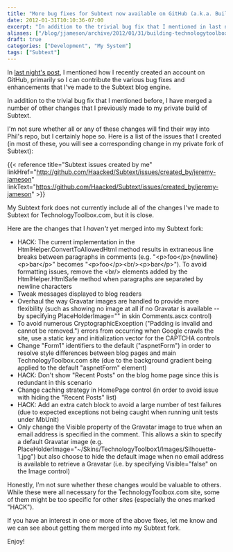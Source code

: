 ```yaml
---
title: "More bug fixes for Subtext now available on GitHub (a.k.a. Building TechnologyToolbox.com, part 19)"
date: 2012-01-31T10:10:36-07:00
excerpt: "In addition to the trivial bug fix that I mentioned in last night's post, I have merged a number of other changes into my Subtext fork on GitHub."
aliases: ["/blog/jjameson/archive/2012/01/31/building-technologytoolbox-com-part-19.aspx"]
draft: true
categories: ["Development", "My System"]
tags: ["Subtext"]
---
```


In [last night's post](/blog/jjameson/2012/01/30/building-technologytoolbox-com-part-18), I mentioned how I recently created an account on GitHub, primarily so I can contribute the various bug fixes and enhancements that I've made to the Subtext blog engine.

In addition to the trivial bug fix that I mentioned before, I have merged a number of other changes that I previously made to my private build of Subtext.

I'm not sure whether all or any of these changes will find their way into Phil's repo, but I certainly hope so. Here is a list of the issues that I created (in most of these, you will see a corresponding change in my private fork of Subtext):

{{< reference title="Subtext issues created by me" linkHref="http://github.com/Haacked/Subtext/issues/created_by/jeremy-jameson" linkText="https://github.com/Haacked/Subtext/issues/created_by/jeremy-jameson" >}}

My Subtext fork does not currently include all of the changes I've made to Subtext for TechnologyToolbox.com, but it is close.

Here are the changes that I *haven't* yet merged into my Subtext fork:

- HACK: The current implementation in the HtmlHelper.ConvertToAllowedHtml method results in extraneous line breaks between paragraphs in comments (e.g. "&lt;p&gt;foo&lt;/p&gt;{newline}
  &lt;p&gt;bar&lt;/p&gt;" becomes "&lt;p&gt;foo&lt;/p&gt;&lt;br/&gt;&lt;p&gt;bar&lt;/p&gt;"). To avoid formatting issues, remove the &lt;br/&gt; elements added by the HtmlHelper.HtmlSafe method when paragraphs are separated by newline characters
- Tweak messages displayed to blog readers
- Overhaul the way Gravatar images are handled to provide more flexibility (such as showing no image at all if no Gravatar is available -- by specifying PlaceHolderImage="" in skin Comments.ascx control)
- To avoid numerous CryptographicException ("Padding is invalid and cannot be removed.") errors from occurring when Google crawls the site, use a static key and initialization vector for the CAPTCHA controls
- Change "Form1" identifiers to the default ("aspnetForm") in order to resolve style differences between blog pages and main TechnologyToolbox.com site (due to the background gradient being applied to the default "aspnetForm" element)
- HACK: Don't show "Recent Posts" on the blog home page since this is redundant in this scenario
- Change caching strategy in HomePage control (in order to avoid issue with hiding the "Recent Posts" list)
- HACK: Add an extra catch block to avoid a large number of test failures (due to expected exceptions not being caught when running unit tests under MbUnit)
- Only change the Visible property of the Gravatar image to true when an email address is specified in the comment. This allows a skin to specify a default Gravatar image (e.g. PlaceHolderImage="~/Skins/TechnologyToolbox1/Images/Silhouette-1.jpg") but also choose to hide the default image when no email address is available to retrieve a Gravatar (i.e. by specifying Visible="false" on the Image control)

Honestly, I'm not sure whether these changes would be valuable to others. While these were all necessary for the TechnologyToolbox.com site, some of them might be too specific for other sites (especially the ones marked "HACK").

If you have an interest in one or more of the above fixes, let me know and we can see about getting them merged into my Subtext fork.

Enjoy!

